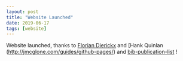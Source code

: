 ```yaml
---
layout: post
title: "Website Launched"
date: 2019-06-17
tags: [website]
---
```


Website launched, thanks to [Florian Dierickx](https://github.com/floriandierickx/floriandierickx.github.io) and [Hank Quinlan (http://jmcglone.com/guides/github-pages/) and [bib-publication-list](https://github.com/vkaravir/bib-publication-list) !
